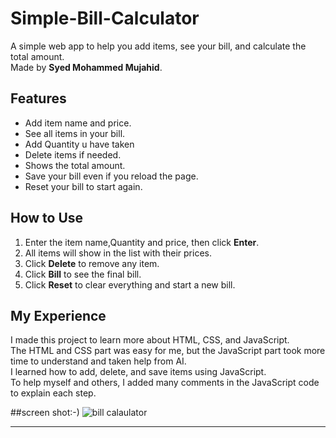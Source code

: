 # Simple-Bill-Calculator
A simple web app to help you add items, see your bill, and calculate the total amount.  
Made by **Syed Mohammed Mujahid**.

## Features

- Add item name and price.
- See all items in your bill.
- Add Quantity u have taken
- Delete items if needed.
- Shows the total amount.
- Save your bill even if you reload the page.
- Reset your bill to start again.

## How to Use

1. Enter the item name,Quantity and price, then click **Enter**.
2. All items will show in the list with their prices.
3. Click **Delete** to remove any item.
4. Click **Bill** to see the final bill.
5. Click **Reset** to clear everything and start a new bill.

## My Experience

I made this project to learn more about HTML, CSS, and JavaScript.  
The HTML and CSS part was easy for me, but the JavaScript part took more time to understand and taken help from AI.  
I learned how to add, delete, and save items using JavaScript.  
To help myself and others, I added many comments in the JavaScript code to explain each step.  

##screen shot:-)
![bill calaulator](https://github.com/user-attachments/assets/e3cd8b2a-5110-4fa8-afa1-1181d710af8f)



---

